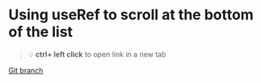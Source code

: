# Using useRef to scroll at the bottom of the list 


> :bulb: **ctrl+ left click** to open link in a new tab 

[Git branch](https://github.com/codiku/react-native-todolist/tree/012-EN-scroll-to-end)